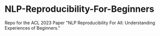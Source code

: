 # NLP-Reproducibility-For-Beginners
Repo for the ACL 2023 Paper "NLP Reproducibility For All: Understanding Experiences of Beginners."
